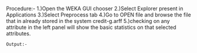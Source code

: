 Procedure:-
1.)Open the WEKA GUI chooser
2.)Select Explorer present in Applications
3.)Select Preprocess tab
4.)Go to OPEN file and browse the file that in already stored in the system credit-g.arff
5.)checking on any attribute in the left panel will show the basic statistics on that selected attributes.
```
Output:-

```
